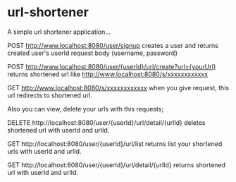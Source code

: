 # url-shortener

A simple url shortener application...

POST http://www.localhost:8080/user/signup creates a user and returns created user's userId 
request body {username, password}

POST http://www.localhost:8080/user/{userId}/url/create?url={yourUrl} 
returns shortened url like http://www.localhost:8080/s/xxxxxxxxxxxx 


GET http://www.localhost:8080/s/xxxxxxxxxxxx when you give request, this url redirects to shortened url.



Also you can view, delete your urls with this requests;

DELETE http://localhost:8080/user/{userId}/url/detail/{urlId} deletes shortened url with userId and urlId.

GET http://localhost:8080/user/{userId}/url/list returns list your shortened urls with userId and urlId.

GET http://localhost:8080/user/{userId}/url/detail/{urlId} returns shortened url with userId and urlId.
